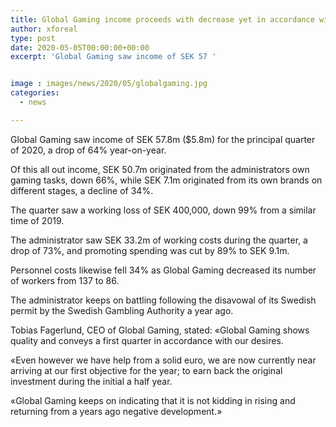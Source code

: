 ```yaml
---
title: Global Gaming income proceeds with decrease yet in accordance with desires
author: xforeal 
type: post
date: 2020-05-05T00:00:00+00:00
excerpt: 'Global Gaming saw income of SEK 57 '


image : images/news/2020/05/globalgaming.jpg
categories:
  - news

---
```

Global Gaming saw income of SEK 57.8m ($5.8m) for the principal quarter of 2020, a drop of 64&percnt; year-on-year. 

Of this all out income, SEK 50.7m originated from the administrators own gaming tasks, down 66&percnt;, while SEK 7.1m originated from its own brands on different stages, a decline of 34&percnt;. 

The quarter saw a working loss of SEK 400,000, down 99&percnt; from a similar time of 2019. 

The administrator saw SEK 33.2m of working costs during the quarter, a drop of 73&percnt;, and promoting spending was cut by 89&percnt; to SEK 9.1m. 

Personnel costs likewise fell 34&percnt; as Global Gaming decreased its number of workers from 137 to 86. 

The administrator keeps on battling following the disavowal of its Swedish permit by the Swedish Gambling Authority a year ago. 

Tobias Fagerlund, CEO of Global Gaming, stated: &#171;Global Gaming shows quality and conveys a first quarter in accordance with our desires. 

&#171;Even however we have help from a solid euro, we are now currently near arriving at our first objective for the year; to earn back the original investment during the initial a half year. 

&#171;Global Gaming keeps on indicating that it is not kidding in rising and returning from a years ago negative development.&#187;